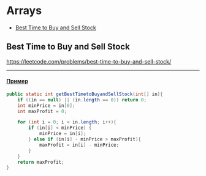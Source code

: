 # Arrays

+ [Best Time to Buy and Sell Stock](#Best-Time-to-Buy-and-Sell-Stock)

## Best Time to Buy and Sell Stock
 
https://leetcode.com/problems/best-time-to-buy-and-sell-stock/

---

#### [Пример](src/main/java/ru/maximen/heap/BestTimetoBuyandSellStock.java)

```java
public static int getBestTimetoBuyandSellStock(int[] in){
    if ((in == null) || (in.length == 0)) return 0;
    int minPrice = in[0];
    int maxProfit = 0;

    for (int i = 0; i < in.length; i++){
        if (in[i] < minPrice) {
            minPrice = in[i];
        } else if (in[i] - minPrice > maxProfit){
            maxProfit = in[i] - minPrice;
        }
    }
    return maxProfit;
}
```